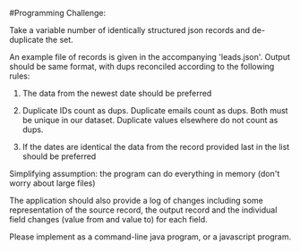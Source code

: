#Programming Challenge:

Take a variable number of identically structured json records and de-duplicate the set.

An example file of records is given in the accompanying 'leads.json'. Output should be same format, with dups reconciled according to the following rules:

1. The data from the newest date should be preferred

2. Duplicate IDs count as dups. Duplicate emails count as dups. Both must be unique in our dataset. Duplicate values elsewhere do not count as dups.

3. If the dates are identical the data from the record provided last in the list should be preferred

Simplifying assumption: the program can do everything in memory (don't worry about large files)

The application should also provide a log of changes including some representation of the source record, the output record and the individual field changes (value from and value to) for each field.

Please implement as a command-line java program, or a javascript program.
